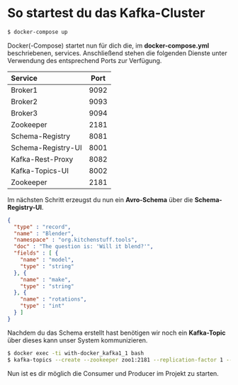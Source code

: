 # So startest du das Kafka-Cluster
```bash
$ docker-compose up
```

Docker(-Compose) startet nun für dich die, im **docker-compose.yml** beschriebenen, services. Anschließend stehen die folgenden Dienste unter Verwendung des entsprechend Ports zur Verfügung.

|Service|Port|
|:---|---|
|Broker1|9092|
|Broker2|9093|
|Broker3|9094|
|Zookeeper|2181|
|Schema-Registry|8081|
|Schema-Registry-UI|8001|
|Kafka-Rest-Proxy|8082|
|Kafka-Topics-UI|8002|
|Zookeeper|2181|

Im nächsten Schritt erzeugst du nun ein **Avro-Schema** über die **Schema-Registry-UI**.
```json
{
  "type" : "record",
  "name" : "Blender",
  "namespace" : "org.kitchenstuff.tools",
  "doc" : "The question is: 'Will it blend?'",
  "fields" : [ {
    "name" : "model",
    "type" : "string"
  }, {
    "name" : "make",
    "type" : "string"
  }, {
    "name" : "rotations",
    "type" : "int"
  } ]
}
```

Nachdem du das Schema erstellt hast benötigen wir noch ein **Kafka-Topic** über dieses kann unser System kommunizieren.
```bash
$ docker exec -ti with-docker_kafka1_1 bash
$ kafka-topics --create --zookeeper zoo1:2181 --replication-factor 1 --partitions 1 --topic new-blender
```

Nun ist es dir möglich die Consumer und Producer im Projekt zu starten.
